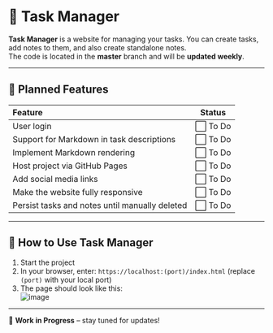 # 📝 Task Manager

**Task Manager** is a website for managing your tasks. You can create tasks, add notes to them, and also create standalone notes.  
The code is located in the **master** branch and will be **updated weekly**.

---

## 🎯 Planned Features

| Feature | Status |
|:--------|:------:|
| User login | ⬜ To Do |
| Support for Markdown in task descriptions | ⬜ To Do |
| Implement Markdown rendering | ⬜ To Do |
| Host project via GitHub Pages | ⬜ To Do |
| Add social media links | ⬜ To Do |
| Make the website fully responsive | ⬜ To Do |
| Persist tasks and notes until manually deleted | ⬜ To Do |

---

## 🚀 How to Use Task Manager
1. Start the project
2. In your browser, enter: `https://localhost:(port)/index.html` (replace `(port)` with your local port)
3. The page should look like this:  
   ![image](https://github.com/user-attachments/assets/b2391ff5-ed11-4424-bf9b-a270f9d39671)

---

🚧 **Work in Progress** – stay tuned for updates!
